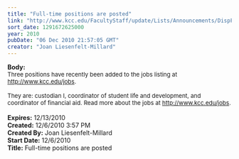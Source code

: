 ```yaml
---
title: "Full-time positions are posted"
link: "http://www.kcc.edu/FacultyStaff/update/Lists/Announcements/DispForm.aspx?ID=29"
sort_date: 1291672625000
year: 2010
pubDate: "06 Dec 2010 21:57:05 GMT"
creator: "Joan Liesenfelt-Millard"
---
```


<div><b>Body:</b> <div class=ExternalClassD63E22AF8693462FB8006D40F17904DC>
<div><font size=2>Three positions have recently been added to the jobs listing at </font><a href="/jobs"><font size=2>http://www.kcc.edu/jobs</font></a><font size=2>. <br><br>They are: custodian I, coordinator of student life and development, and coordinator of financial aid. Read more about the jobs at </font><a href="/jobs"><font size=2>http://www.kcc.edu/jobs</font></a><font size=2>.</font></div>
<div><font size=2></font> </div></div></div>
<div><b>Expires:</b> 12/13/2010</div>
<div><b>Created:</b> 12/6/2010 3:57 PM</div>
<div><b>Created By:</b> Joan Liesenfelt-Millard</div>
<div><b>Start Date:</b> 12/6/2010</div>
<div><b>Title:</b> Full-time positions are posted</div>
